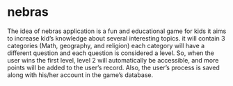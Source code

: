 # nebras

The idea of nebras application is a fun and educational game for kids it aims
to increase kid’s knowledge about several interesting topics. it will contain
3 categories (Math, geography, and religion) each category will have a
different question and each question is considered a level. So, when the
user wins the first level, level 2 will automatically be accessible, and more
points will be added to the user’s record. Also, the user’s process is saved
along with his/her account in the game’s database.
